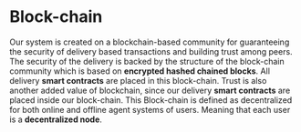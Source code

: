 # Block-chain 
Our system is created on a blockchain-based community for guaranteeing the security of delivery based transactions and building trust among peers. The security of the delivery is backed by the structure of the block-chain community which is based on **encrypted hashed chained blocks**. All delivery **smart contracts** are placed in this block-chain. 
Trust is also another added value of blockchain, since our delivery **smart contracts** are placed inside our block-chain.  This Block-chain is defined as decentralized for both online and offline agent systems of users. Meaning that each user is a **decentralized node**.

